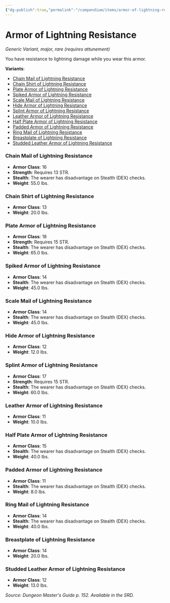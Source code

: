 ```yaml
---
{"dg-publish":true,"permalink":"/compendium/items/armor-of-lightning-resistance/","tags":["compendium/src/5e/dmg","item/attunement/required","item/rarity/rare","item/tier/major","item/wondrous/wondrous-item"]}
---
```


# Armor of Lightning Resistance
*Generic Variant, major, rare (requires attunement)*  


You have resistance to lightning damage while you wear this armor.

**Variants**:
- [Chain Mail of Lightning Resistance](#Chain%20Mail%20of%20Lightning%20Resistance)
- [Chain Shirt of Lightning Resistance](#Chain%20Shirt%20of%20Lightning%20Resistance)
- [Plate Armor of Lightning Resistance](#Plate%20Armor%20of%20Lightning%20Resistance)
- [Spiked Armor of Lightning Resistance](#Spiked%20Armor%20of%20Lightning%20Resistance)
- [Scale Mail of Lightning Resistance](#Scale%20Mail%20of%20Lightning%20Resistance)
- [Hide Armor of Lightning Resistance](#Hide%20Armor%20of%20Lightning%20Resistance)
- [Splint Armor of Lightning Resistance](#Splint%20Armor%20of%20Lightning%20Resistance)
- [Leather Armor of Lightning Resistance](#Leather%20Armor%20of%20Lightning%20Resistance)
- [Half Plate Armor of Lightning Resistance](#Half%20Plate%20Armor%20of%20Lightning%20Resistance)
- [Padded Armor of Lightning Resistance](#Padded%20Armor%20of%20Lightning%20Resistance)
- [Ring Mail of Lightning Resistance](#Ring%20Mail%20of%20Lightning%20Resistance)
- [Breastplate of Lightning Resistance](#Breastplate%20of%20Lightning%20Resistance)
- [Studded Leather Armor of Lightning Resistance](#Studded%20Leather%20Armor%20of%20Lightning%20Resistance)

### Chain Mail of Lightning Resistance

- **Armor Class**: 16
- **Strength**: Requires 13 STR.
- **Stealth**: The wearer has disadvantage on Stealth (DEX) checks.
- **Weight**: 55.0 lbs.

### Chain Shirt of Lightning Resistance

- **Armor Class**: 13
- **Weight**: 20.0 lbs.

### Plate Armor of Lightning Resistance

- **Armor Class**: 18
- **Strength**: Requires 15 STR.
- **Stealth**: The wearer has disadvantage on Stealth (DEX) checks.
- **Weight**: 65.0 lbs.

### Spiked Armor of Lightning Resistance

- **Armor Class**: 14
- **Stealth**: The wearer has disadvantage on Stealth (DEX) checks.
- **Weight**: 45.0 lbs.

### Scale Mail of Lightning Resistance

- **Armor Class**: 14
- **Stealth**: The wearer has disadvantage on Stealth (DEX) checks.
- **Weight**: 45.0 lbs.

### Hide Armor of Lightning Resistance

- **Armor Class**: 12
- **Weight**: 12.0 lbs.

### Splint Armor of Lightning Resistance

- **Armor Class**: 17
- **Strength**: Requires 15 STR.
- **Stealth**: The wearer has disadvantage on Stealth (DEX) checks.
- **Weight**: 60.0 lbs.

### Leather Armor of Lightning Resistance

- **Armor Class**: 11
- **Weight**: 10.0 lbs.

### Half Plate Armor of Lightning Resistance

- **Armor Class**: 15
- **Stealth**: The wearer has disadvantage on Stealth (DEX) checks.
- **Weight**: 40.0 lbs.

### Padded Armor of Lightning Resistance

- **Armor Class**: 11
- **Stealth**: The wearer has disadvantage on Stealth (DEX) checks.
- **Weight**: 8.0 lbs.

### Ring Mail of Lightning Resistance

- **Armor Class**: 14
- **Stealth**: The wearer has disadvantage on Stealth (DEX) checks.
- **Weight**: 40.0 lbs.

### Breastplate of Lightning Resistance

- **Armor Class**: 14
- **Weight**: 20.0 lbs.

### Studded Leather Armor of Lightning Resistance

- **Armor Class**: 12
- **Weight**: 13.0 lbs.


*Source: Dungeon Master's Guide p. 152. Available in the SRD.*